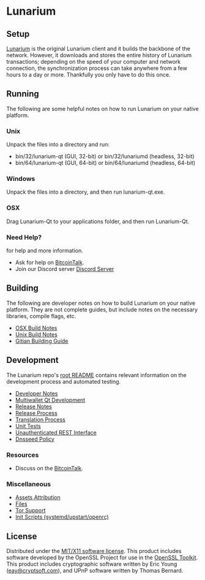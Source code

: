 Lunarium
=====================

Setup
---------------------
[Lunarium](https://zcrcoin.io/) is the original Lunarium client and it builds the backbone of the network. However, it downloads and stores the entire history of Lunarium transactions; depending on the speed of your computer and network connection, the synchronization process can take anywhere from a few hours to a day or more. Thankfully you only have to do this once.

Running
---------------------
The following are some helpful notes on how to run Lunarium on your native platform.

### Unix

Unpack the files into a directory and run:

- bin/32/lunarium-qt (GUI, 32-bit) or bin/32/lunariumd (headless, 32-bit)
- bin/64/lunarium-qt (GUI, 64-bit) or bin/64/lunariumd (headless, 64-bit)

### Windows

Unpack the files into a directory, and then run lunarium-qt.exe.

### OSX

Drag Lunarium-Qt to your applications folder, and then run Lunarium-Qt.

### Need Help?

for help and more information.
* Ask for help on [BitcoinTalk](https://bitcointalk.org/index.php?topic=4707019.0).
* Join our Discord server [Discord Server](https://discord.gg/vErwUSC)

Building
---------------------
The following are developer notes on how to build Lunarium on your native platform. They are not complete guides, but include notes on the necessary libraries, compile flags, etc.

- [OSX Build Notes](build-osx.md)
- [Unix Build Notes](build-unix.md)
- [Gitian Building Guide](gitian-building.md)

Development
---------------------
The Lunarium repo's [root README](https://github.com/lunarium-project/lunarium/blob/master/README.md) contains relevant information on the development process and automated testing.

- [Developer Notes](developer-notes.md)
- [Multiwallet Qt Development](multiwallet-qt.md)
- [Release Notes](release-notes.md)
- [Release Process](release-process.md)
- [Translation Process](translation_process.md)
- [Unit Tests](unit-tests.md)
- [Unauthenticated REST Interface](REST-interface.md)
- [Dnsseed Policy](dnsseed-policy.md)

### Resources

* Discuss on the [BitcoinTalk](https://bitcointalk.org/index.php?topic=4707019.0).

### Miscellaneous
- [Assets Attribution](assets-attribution.md)
- [Files](files.md)
- [Tor Support](tor.md)
- [Init Scripts (systemd/upstart/openrc)](init.md)

License
---------------------
Distributed under the [MIT/X11 software license](http://www.opensource.org/licenses/mit-license.php).
This product includes software developed by the OpenSSL Project for use in the [OpenSSL Toolkit](https://www.openssl.org/). This product includes
cryptographic software written by Eric Young ([eay@cryptsoft.com](mailto:eay@cryptsoft.com)), and UPnP software written by Thomas Bernard.
